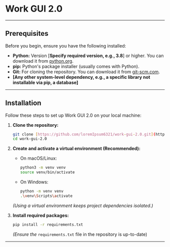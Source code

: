 # Work GUI 2.0


---

## Prerequisites

Before you begin, ensure you have the following installed:

* **Python:** Version \[**Specify required version, e.g., 3.8**\] or higher. You can download it from [python.org](https://www.python.org/).
* **pip:** Python's package installer (usually comes with Python).
* **Git:** For cloning the repository. You can download it from [git-scm.com](https://git-scm.com/).
* **\[Any other system-level dependency, e.g., a specific library not installable via pip, a database\]**


---

## Installation

Follow these steps to set up Work GUI 2.0 on your local machine:


1. **Clone the repository:**

   ```bash
   git clone [https://github.com/loremIpsum6321/work-gui-2.0.git](https://www.google.com/search?q=https://github.com/loremIpsum6321/work-gui-2.0.git)
   cd work-gui-2.0
   ```
2. **Create and activate a virtual environment (Recommended):**
   * On macOS/Linux:

     ```bash
     python3 -m venv venv
     source venv/bin/activate
     ```
   * On Windows:

     ```bash
     python -m venv venv
     .\venv\Scripts\activate
     ```

   *(Using a virtual environment keeps project dependencies isolated.)*
3. **Install required packages:**

   ```bash
   pip install -r requirements.txt
   ```

   *(Ensure the* `requirements.txt` file in the repository is up-to-date)


---



